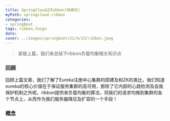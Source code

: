 ```yaml
---
title: SpringCloud之Ribbon(待填坑)
myPath: springcloud-ribbon
categories:
- springBoot
tags: ribbon,feign
date:
cover: ../images/springboot/21/4/23/ribbon.jpeg
---
```

> 紧接上篇，我们来总结下ribbon负载均衡相关知识点

### 回顾
回顾上篇文章，我们了解了Eureka注册中心集群的搭建及和ZK的类比，我们知道eureka的核心价值在于保证服务集群的高可用，那除了它内部的心跳检测及自我保护机制之外呢，ribbon提供来负载均衡的算法，将我们的请求均摊到集群的各个节点上，从而作为我们服务器降压及扩容的一个手段！

### 概念

